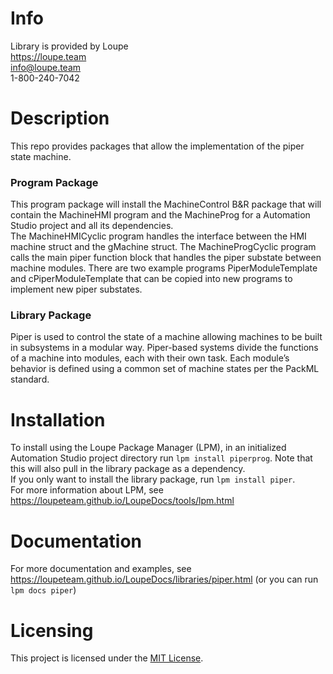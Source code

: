 # Info
Library is provided by Loupe  
https://loupe.team  
info@loupe.team  
1-800-240-7042  

# Description
This repo provides packages that allow the implementation of the piper state machine.

### Program Package
This program package will install the MachineControl B&R package that will contain the MachineHMI program and the MachineProg for a Automation Studio project and all its dependencies.  
The MachineHMICyclic program handles the interface between the HMI machine struct and the gMachine struct.
The MachineProgCyclic program calls the main piper function block that handles the piper substate between machine modules.
There are two example programs PiperModuleTemplate and cPiperModuleTemplate that can be copied into new programs to implement new piper substates. 

### Library Package
Piper is used to control the state of a machine allowing machines to be built in subsystems in a modular way. Piper-based systems divide the functions of a machine into modules, each with their own task. Each module’s behavior is defined using a common set of machine states per the PackML standard.

# Installation
To install using the Loupe Package Manager (LPM), in an initialized Automation Studio project directory run `lpm install piperprog`. Note that this will also pull in the library package as a dependency.  
If you only want to install the library package, run `lpm install piper`.   
For more information about LPM, see https://loupeteam.github.io/LoupeDocs/tools/lpm.html

# Documentation
For more documentation and examples, see https://loupeteam.github.io/LoupeDocs/libraries/piper.html (or you can run `lpm docs piper`)

# Licensing

This project is licensed under the [MIT License](LICENSE).
